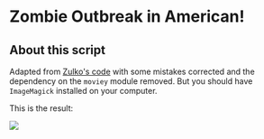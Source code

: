 # Zombie Outbreak in American!

## About this script

Adapted from [Zulko's code](https://gist.github.com/Zulko/6aa898d22e74aa9dafc3) with some mistakes corrected and the dependency on the ```moviey``` module removed. But you should have ```ImageMagick``` installed on your computer.

This is the result:

![](https://github.com/wyfly87/Python_Math_Visualizations/blob/master/Zombie_Simulation/zombie.gif)


